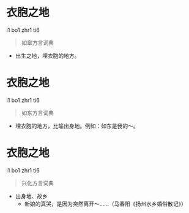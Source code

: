 # 衣胞之地
i1 bo1 zhr1 ti6
> 如皋方言词典
- 出生之地，埋衣胞的地方。

# 衣胞之地
i1 bo1 zhr1 ti6
> 如东方言词典
- 埋衣胞的地方，比喻出身地。例如：如东是我的～。

# 衣胞之地
i1 bo1 zhr1 ti6
> 兴化方言词典
- 出身地、故乡
  - 新娘的真哭，是因为突然离开～……（马春阳《扬州水乡婚俗散记》）
